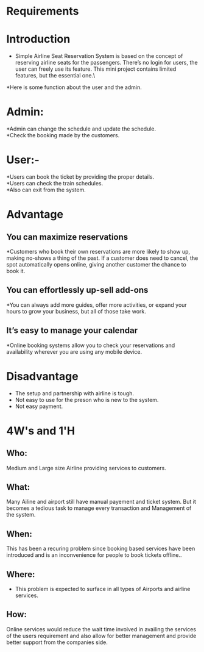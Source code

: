 # Requirements

# Introduction
 

* Simple Airline Seat Reservation System is based on the concept of reserving airline seats for the passengers.   There’s no login for users,  the user can freely use its feature. This mini project contains limited features, but the essential one.\

*Here is some function about the user and the admin.

# Admin:
*Admin can change the schedule and update the schedule.\
*Check the booking made by the customers.

# User:- 
*Users can book the ticket by providing the proper details.\
*Users can check the train schedules.\
*Also can exit from the system.

# Advantage
## You can maximize reservations
*Customers who book their own reservations are more likely to show up, making no-shows a thing of the past. If a customer does need to cancel, the spot automatically opens online, giving another customer the chance to book it.

## You can effortlessly up-sell add-ons
*You can always add more guides, offer more activities, or expand your hours to grow your business, but all of those take work.

## It’s easy to manage your calendar
*Online booking systems allow you to check your reservations and availability wherever you are using any mobile device.

# Disadvantage 
* The setup and partnership with airline is tough.
* Not easy to use for the preson who is new to the system.
* Not easy payment.

# 4W's and 1'H

## Who:

Medium and Large size Airline providing services to customers.

## What:

Many Ailine and airport still have manual payement and ticket system. But it becomes a tedious task to manage every transaction and Management of the system.

## When:

This has been a recuring problem since booking based services have been introduced and is an inconvenience for people to book tickets offline..

## Where:

* This problem is expected to surface in all types of Airports and airline services.

## How:

Online services would reduce the wait time involved in availing the services of the users requirement and also allow for better management and provide better support from the companies side.
